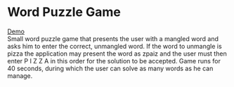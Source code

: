 # Word Puzzle Game
<a href="https://word-puzzle-game-535b6.firebaseapp.com">Demo</a>
<br>
Small word puzzle game that presents the user with a mangled word and  asks him to enter the correct, unmangled word. If the word to unmangle is pizza the application may  present the word as zpaiz and the user must then enter P I Z Z A in this order for the solution to be  accepted. 
Game runs for 40 seconds, during which the user can solve as many words as he can manage.
